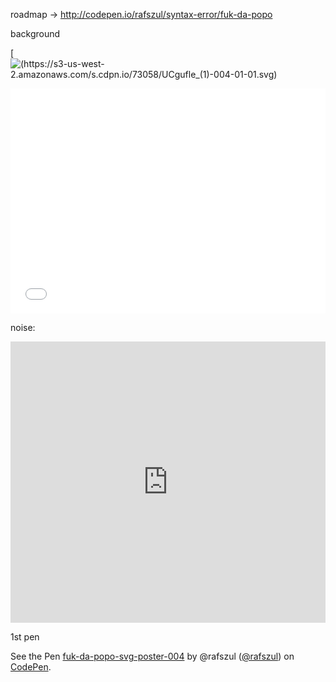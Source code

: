 roadmap -> http://codepen.io/rafszul/syntax-error/fuk-da-popo


background

[![(https://s3-us-west-2.amazonaws.com/s.cdpn.io/73058/UCgufle_(1)-004-01-01.svg)](http://soft-asylum.tumblr.com/post/106153700128/with-uuwaa-by-awesome-kozilek-from-side-a-of-the)

<iframe width="100%" height="360" src="//www.youtube.com/embed/d7IPYH4OZe8?rel=0&amp;controls=0&amp;showinfo=0" frameborder="0" allowfullscreen></iframe>

noise:

<iframe width="100%" height="450" scrolling="no" frameborder="no" src="https://w.soundcloud.com/player/?url=https%3A//api.soundcloud.com/tracks/76426189&amp;auto_play=false&amp;hide_related=false&amp;show_comments=true&amp;show_user=true&amp;show_reposts=false&amp;visual=true"></iframe>

1st pen

<p data-height="448" data-theme-id="7466" data-slug-hash="MYjEYL" data-default-tab="result" data-user="rafszul" class='codepen'>See the Pen <a href='http://codepen.io/rafszul/pen/MYjEYL/'>fuk-da-popo-svg-poster-004</a> by @rafszul (<a href='http://codepen.io/rafszul'>@rafszul</a>) on <a href='http://codepen.io'>CodePen</a>.</p>
<script async src="//assets.codepen.io/assets/embed/ei.js"></script>


